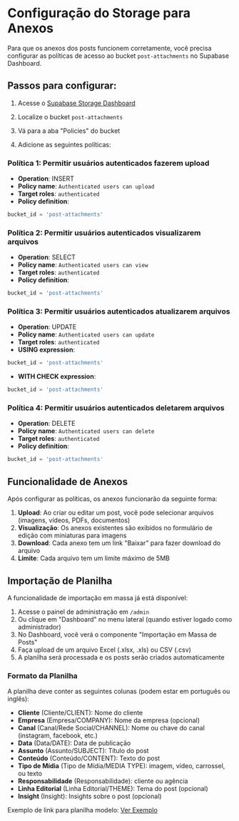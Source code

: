 # Configuração do Storage para Anexos

Para que os anexos dos posts funcionem corretamente, você precisa configurar as políticas de acesso ao bucket `post-attachments` no Supabase Dashboard.

## Passos para configurar:

1. Acesse o [Supabase Storage Dashboard](https://supabase.com/dashboard/project/rlymnpiwizkohghvkuje/storage/buckets)

2. Localize o bucket `post-attachments`

3. Vá para a aba "Policies" do bucket

4. Adicione as seguintes políticas:

### Política 1: Permitir usuários autenticados fazerem upload
- **Operation**: INSERT
- **Policy name**: `Authenticated users can upload`
- **Target roles**: `authenticated`
- **Policy definition**:
```sql
bucket_id = 'post-attachments'
```

### Política 2: Permitir usuários autenticados visualizarem arquivos
- **Operation**: SELECT
- **Policy name**: `Authenticated users can view`
- **Target roles**: `authenticated`
- **Policy definition**:
```sql
bucket_id = 'post-attachments'
```

### Política 3: Permitir usuários autenticados atualizarem arquivos
- **Operation**: UPDATE
- **Policy name**: `Authenticated users can update`
- **Target roles**: `authenticated`
- **USING expression**:
```sql
bucket_id = 'post-attachments'
```
- **WITH CHECK expression**:
```sql
bucket_id = 'post-attachments'
```

### Política 4: Permitir usuários autenticados deletarem arquivos
- **Operation**: DELETE
- **Policy name**: `Authenticated users can delete`
- **Target roles**: `authenticated`
- **Policy definition**:
```sql
bucket_id = 'post-attachments'
```

## Funcionalidade de Anexos

Após configurar as políticas, os anexos funcionarão da seguinte forma:

1. **Upload**: Ao criar ou editar um post, você pode selecionar arquivos (imagens, vídeos, PDFs, documentos)
2. **Visualização**: Os anexos existentes são exibidos no formulário de edição com miniaturas para imagens
3. **Download**: Cada anexo tem um link "Baixar" para fazer download do arquivo
4. **Limite**: Cada arquivo tem um limite máximo de 5MB

## Importação de Planilha

A funcionalidade de importação em massa já está disponível:

1. Acesse o painel de administração em `/admin`
2. Ou clique em "Dashboard" no menu lateral (quando estiver logado como administrador)
3. No Dashboard, você verá o componente "Importação em Massa de Posts"
4. Faça upload de um arquivo Excel (.xlsx, .xls) ou CSV (.csv)
5. A planilha será processada e os posts serão criados automaticamente

### Formato da Planilha

A planilha deve conter as seguintes colunas (podem estar em português ou inglês):

- **Cliente** (Cliente/CLIENT): Nome do cliente
- **Empresa** (Empresa/COMPANY): Nome da empresa (opcional)
- **Canal** (Canal/Rede Social/CHANNEL): Nome ou chave do canal (instagram, facebook, etc.)
- **Data** (Data/DATE): Data de publicação
- **Assunto** (Assunto/SUBJECT): Título do post
- **Conteúdo** (Conteúdo/CONTENT): Texto do post
- **Tipo de Mídia** (Tipo de Mídia/MEDIA TYPE): imagem, vídeo, carrossel, ou texto
- **Responsabilidade** (Responsabilidade): cliente ou agência
- **Linha Editorial** (Linha Editorial/THEME): Tema do post (opcional)
- **Insight** (Insight): Insights sobre o post (opcional)

Exemplo de link para planilha modelo: [Ver Exemplo](https://docs.google.com/spreadsheets/d/1Wk1u48wo9ltkaqpL9_gVoeh0KdPn10Dx/edit?usp=sharing)
